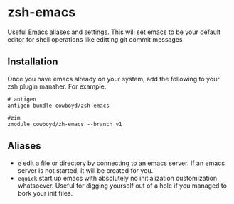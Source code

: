 zsh-emacs
===========

Useful [Emacs][2] aliases and settings. This will set emacs to be your
default editor for shell operations like editting git commit messages

Installation
------------

Once you have emacs already on your system, add the following to your
zsh plugin manaher. For example:

``` shell
# antigen
antigen bundle cowboyd/zsh-emacs

#zim
zmodule cowboyd/zh-emacs --branch v1
```

Aliases
-------

  * `e` edit a file or directory by connecting to an emacs server. If
    an emacs server is not started, it will be created for you.
  * `equick` start up emacs with absolutely no initialization
    customization whatsoever. Useful for digging yourself out of a
    hole if you managed to bork your init files.

[1]: https://github.com/zimfw/zimfw
[2]: https://www.gnu.org/software/emacs/
